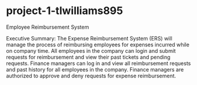 # project-1-tlwilliams895
Employee Reimbursement System

Executive Summary:
The Expense Reimbursement System (ERS) will manage the process of reimbursing employees for expenses incurred while on company time. All
employees in the company can login and submit requests for reimbursement and view their past tickets and pending requests. Finance managers
can log in and view all reimbursement requests and past history for all employees in the company. Finance managers are authorized to
approve and deny requests for expense reimbursement.
